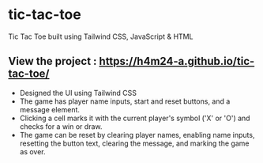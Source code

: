 # tic-tac-toe
Tic Tac Toe built using Tailwind CSS, JavaScript & HTML

## View the project : https://h4m24-a.github.io/tic-tac-toe/

 - Designed the UI using Tailwind CSS
 - The game has player name inputs, start and reset buttons, and a message element.
 - Clicking a cell marks it with the current player's symbol ('X' or 'O') and checks for a win or draw.
 - The game can be reset by clearing player names, enabling name inputs, resetting the button text, clearing the message, and marking the game as over.